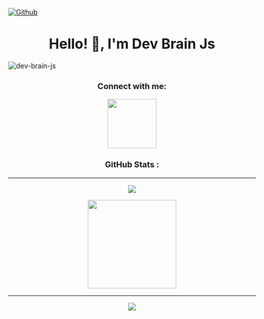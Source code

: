 [![Github](https://img.shields.io/github/followers/dev-brain-js?label=Follow&style=social)](https://github.com/dev-brain-js)
<h1 align="center">Hello! 👋, I'm Dev Brain Js</h1>

<p align="left"> <img src="https://komarev.com/ghpvc/?username=dev-brain-js&label=Profile%20views&color=0e75b6&style=flat" alt="dev-brain-js" /> </p>

<h3 align="center">Connect with me:</h3>
<div id="header" align="center">
  <img src="https://media.giphy.com/media/M9gbBd9nbDrOTu1Mqx/giphy.gif" width="100"/>
</div>

<h3 align="center"> GitHub Stats : </h3>
<hr/>

<div align="center">  
<img src="http://github-readme-streak-stats.herokuapp.com?user=dev-brain-js&theme=dark&background=000000"/></p>
</div>

<div align="center"> 
<img height=180  src="https://awesome-github-stats.azurewebsites.net/user-stats/dev-brain-js?cardType=level&theme=vision-friendly-dark&preferLogin=false&Text=808080&Title=DDDDDD&Border=DDD7D7&Background=000000&Ring=FF931D" />
</div>

<hr/>

<div align="center"> 
  <img src="https://github-profile-trophy.vercel.app/?username=dev-brain-js&theme=onestar&row=1"/>
</div>

